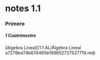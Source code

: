 # notes 1.1

### Primero

#####  1 Cuatrimestre

[Algebra Lineal](1.1 AL/Álgebra Lineal a7278bd74b674465b199652727527719.md)

[r2hc]: http://github.com/github/markup/tree/master/lib/github/markups.rb#L13